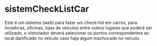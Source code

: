 # sistemCheckListCar
Este é um sistema (web) para fazer um check-list em carros, para locadoras, oficinas, lojas de veículos entre outros lugares que poderá ser utilizado, o vistoriador deverá selecionar os pontos correspondentes ao local danificado no veículo caso haja algum machucado no veículo.
